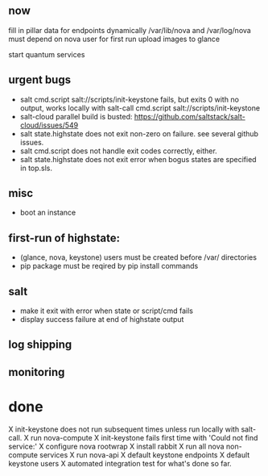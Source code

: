 ## now

fill in pillar data for endpoints dynamically
/var/lib/nova and /var/log/nova must depend on nova user for first run
upload images to glance

start quantum services

## urgent bugs

* salt cmd.script salt://scripts/init-keystone fails, but exits 0 with no output, works locally with salt-call cmd.script salt://scripts/init-keystone
* salt-cloud parallel build is busted: https://github.com/saltstack/salt-cloud/issues/549
* salt state.highstate does not exit non-zero on failure.  see several github issues.
* salt cmd.script does not handle exit codes correctly, either.
* salt state.highstate does not exit error when bogus states are specified in top.sls.

## misc

* boot an instance

## first-run of highstate:

* (glance, nova, keystone) users must be created before /var/ directories
* pip package must be reqired by pip install commands

## salt

* make it exit with error when state or script/cmd fails
* display success failure at end of highstate output

## log shipping

## monitoring


# done

X init-keystone does not run subsequent times unless run locally with salt-call.
X run nova-compute
X init-keystone fails first time with 'Could not find service:'
X configure nova rootwrap
X install rabbit
X run all nova non-compute services
X run nova-api
X default keystone endpoints
X default keystone users
X automated integration test for what's done so far.
